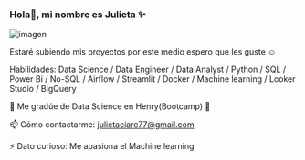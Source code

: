 ### Hola👋, mi nombre es Julieta ✨


![imagen](https://stories.freepiklabs.com/api/vectors/contact-us/rafiki/render?color=&background=complete&hide=)

Estaré subiendo mis proyectos por este medio espero que les guste ☺️

Habilidades: Data Science / Data Engineer / Data Analyst / Python / SQL / Power Bi / No-SQL / Airflow / Streamlit / Docker / Machine learning / Looker Studio / BigQuery

🌱 Me gradúe de Data Science en Henry(Bootcamp) 🎉

📫 Cómo contactarme: julietaciare77@gmail.com

⚡ Dato curioso: Me apasiona el Machine learning


